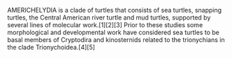 AMERICHELYDIA is a clade of turtles that consists of sea turtles, snapping turtles, the Central American river turtle and mud turtles, supported by several lines of molecular work.[1][2][3] Prior to these studies some morphological and developmental work have considered sea turtles to be basal members of Cryptodira and kinosternids related to the trionychians in the clade Trionychoidea.[4][5]
